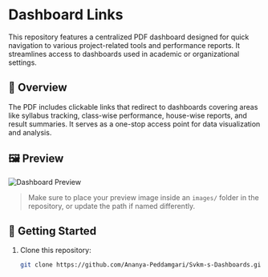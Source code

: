 # Dashboard Links

This repository features a centralized PDF dashboard designed for quick navigation to various project-related tools and performance reports. It streamlines access to dashboards used in academic or organizational settings.

## 📄 Overview

The PDF includes clickable links that redirect to dashboards covering areas like syllabus tracking, class-wise performance, house-wise reports, and result summaries. It serves as a one-stop access point for data visualization and analysis.

## 🖼️ Preview

![Dashboard Preview](images/preview.png)

> Make sure to place your preview image inside an `images/` folder in the repository, or update the path if named differently.

## 🚀 Getting Started

1. Clone this repository:
   ```bash
   git clone https://github.com/Ananya-Peddamgari/Svkm-s-Dashboards.git

